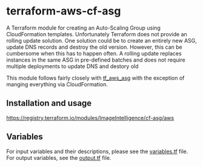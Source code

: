 # terraform-aws-cf-asg

A Terraform module for creating an Auto-Scaling Group using CloudFormation templates. Unfortunately Terraform does not provide an rolling update solution. One solution could be to create an entirely new ASG, update DNS records and destroy the old version. However, this can be cumbersome when this has to happen often. A rolling update replaces instances in the same ASG in pre-defined batches and does not require multiple deployments to update DNS and destory old

This module follows fairly closely with [tf_aws_asg](https://github.com/terraform-community-modules/tf_aws_asg) with the exception of manging everything via CloudFormation.

## Installation and usage

https://registry.terraform.io/modules/ImageIntelligence/cf-asg/aws

## Variables

For input variables and their descriptions, please see the [variables.tf](./variables.tf) file. For output variables, see the [output.tf](./output.tf) file.
